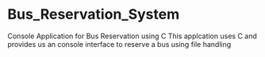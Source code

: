 # Bus_Reservation_System
Console Application for Bus Reservation using C
This applcation uses C and provides us an console interface to reserve a bus using file handling
